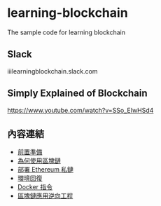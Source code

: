 # learning-blockchain
The sample code for learning blockchain

## Slack
iiilearningblockchain.slack.com

## Simply Explained of Blockchain
https://www.youtube.com/watch?v=SSo_EIwHSd4

## 內容連結
- [前置準備](./PREPARE.md)
- [為何使用區塊鏈](./WhyBlockchain.md)
- [部署 Ethereum 私鏈](./DepolyEthereum.md)
- [環境回復](./GarbageCollection.md)
- [Docker 指令](./DOCKER.md)
- [區塊鏈應用逆向工程](./ReverseEngineering.md)

